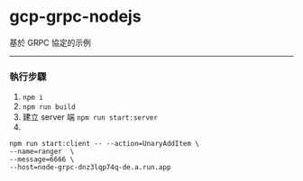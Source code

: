 # gcp-grpc-nodejs
 基於 GRPC 協定的示例

---
### 執行步驟
1. ``` npm i ```
2. ``` npm run build ```
3. 建立 server 端 ``` npm run start:server ```
4.
 ```  
npm run start:client -- --action=UnaryAddItem \
--name=ranger  \
--message=6666 \
--host=node-grpc-dnz3lqp74q-de.a.run.app
```
